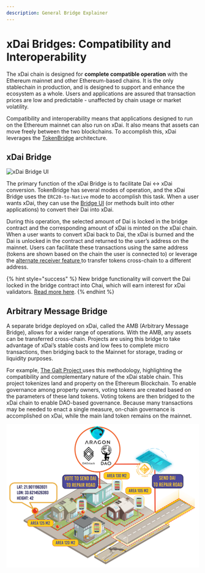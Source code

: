 ```yaml
---
description: General Bridge Explainer
---
```


# xDai Bridges: Compatibility and Interoperability

The xDai chain is designed for **complete compatible operation** with the Ethereum mainnet and other Ethereum-based chains. It is the only stablechain in production, and is designed to support and enhance the ecosystem as a whole. Users and applications are assured that transaction prices are low and predictable - unaffected by chain usage or market volatility.

Compatibility and interoperability means that applications designed to run on the Ethereum mainnet can also run on xDai. It also means that assets can move freely between the two blockchains. To accomplish this, xDai leverages the [TokenBridge](https://docs.tokenbridge.net/) architecture.

## **xDai Bridge**

![xDai Bridge UI](../../.gitbook/assets/bridgeui.png)

The primary function of the xDai Bridge is to facilitate Dai &lt;-&gt; xDai conversion.  TokenBridge has several modes of operation, and the xDai Bridge uses the `ERC20-to-Native` mode to accomplish this task. When a user wants xDai, they can use the [Bridge UI](https://dai-bridge.poa.network/) \(or methods built into other applications\) to convert their Dai into xDai. 

During this operation, the selected amount of Dai is locked in the bridge contract and the corresponding amount of xDai is minted on the xDai chain.  When a user wants to convert xDai back to Dai, the xDai is burned and the Dai is unlocked in the contract and returned to the user’s address on the mainnet. Users can facilitate these transactions using the same address \(tokens are shown based on the chain the user is connected to\) or leverage the [alternate receiver feature ](https://docs.tokenbridge.net/xdai-bridge/using-the-xdai-bridge/alternative-receiver-for-the-xdai-bridge)to transfer tokens cross-chain to a different address.

{% hint style="success" %}
New bridge functionality will convert the Dai locked in the bridge contract into Chai, which will earn interest for xDai validators. [Read more here](../../for-stakers/stake-token/stake-reward-mechanics/xdai-rewards/).
{% endhint %}

## **Arbitrary Message Bridge**

A separate bridge deployed on xDai, called the AMB \(Arbitrary Message Bridge\), allows for a wider range of operations. With the AMB, any assets can be transferred cross-chain. Projects are using this bridge to take advantage of xDai’s stable costs and low fees to complete micro transactions, then bridging back to the Mainnet for storage, trading or liquidity purposes. 

For example, [The Galt Project ](http://galtproject.io/)uses this methodology, highlighting the compatibility and complementary nature of the xDai stable chain. This project tokenizes land and property on the Ethereum Blockchain. To enable governance among property owners, voting tokens are created based on the parameters of these land tokens. Voting tokens are then bridged to the xDai chain to enable DAO-based governance. Because many transactions may be needed to enact a single measure, on-chain governance is accomplished on xDai, while the main land token remains on the mainnet. 

![Galt Project Overview](../../.gitbook/assets/galt1%20%281%29.png)

